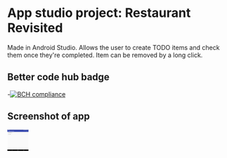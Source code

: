 # App studio project: Restaurant Revisited
Made in Android Studio. Allows the user to create TODO items and check them once they're completed. Item can be removed by a long click.
## Better code hub badge
-[![BCH compliance](https://bettercodehub.com/edge/badge/romanlakerveld/roman-pset5?branch=master)](https://bettercodehub.com/)

## Screenshot of app
<a href="url"><img src="https://github.com/romanlakerveld/roman-pset5.2/blob/master/app/sampledata/sc1.png" align="left" height="48" width="48" ></a>
